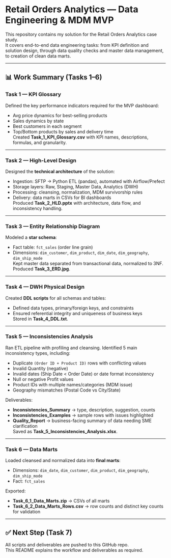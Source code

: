 # Retail Orders Analytics — Data Engineering & MDM MVP

This repository contains my solution for the Retail Orders Analytics case study.  
It covers end-to-end data engineering tasks: from KPI definition and solution design, through data quality checks and master data management, to creation of clean data marts.

---

## 📊 Work Summary (Tasks 1–6)

### **Task 1 — KPI Glossary**
Defined the key performance indicators required for the MVP dashboard:
- Avg price dynamics for best-selling products  
- Sales dynamics by state  
- Best customers in each segment  
- Top/Bottom products by sales and delivery time  
Created **Task_1_KPI_Glossary.csv** with KPI names, descriptions, formulas, and granularity.

---

### **Task 2 — High-Level Design**
Designed the **technical architecture** of the solution:
- Ingestion: SFTP → Python ETL (pandas), automated with Airflow/Prefect
- Storage layers: Raw, Staging, Master Data, Analytics (DWH)  
- Processing: cleansing, normalization, MDM survivorship rules  
- Delivery: data marts in CSVs for BI dashboards  
Produced **Task_2_HLD.pptx** with architecture, data flow, and inconsistency handling.

---

### **Task 3 — Entity Relationship Diagram**
Modeled a **star schema**:
- Fact table: `fct_sales` (order line grain)  
- Dimensions: `dim_customer`, `dim_product`, `dim_date`, `dim_geography`, `dim_ship_mode`  
Kept master data separated from transactional data, normalized to 3NF.  
Produced **Task_3_ERD.jpg**.

---

### **Task 4 — DWH Physical Design**
Created **DDL scripts** for all schemas and tables:  
- Defined data types, primary/foreign keys, and constraints  
- Ensured referential integrity and uniqueness of business keys  
Stored in **Task_4_DDL.txt**.

---

### **Task 5 — Inconsistencies Analysis**
Ran ETL pipeline with profiling and cleansing. Identified 5 main inconsistency types, including:
- Duplicate `(Order ID + Product ID)` rows with conflicting values
- Invalid Quantity (negative)
- Invalid dates (Ship Date < Order Date) or date format inconsistency  
- Null or negative Profit values  
- Product IDs with multiple names/categories (MDM issue)  
- Geography mismatches (Postal Code vs City/State)  

Deliverables:  
- **Inconsistencies_Summary** → type, description, suggestion, counts  
- **Inconsistencies_Examples** → sample rows with issues highlighted  
- **Quality_Report** → business-facing summary of data needing SME clarification  
Saved as **Task_5_Inconsistencies_Analysis.xlsx**.

---

### **Task 6 — Data Marts**
Loaded cleansed and normalized data into **final marts**:
- Dimensions: `dim_date`, `dim_customer`, `dim_product`, `dim_geography`, `dim_ship_mode`  
- Fact: `fct_sales`

Exported:
- **Task_6_1_Data_Marts.zip** → CSVs of all marts  
- **Task_6_2_Data_Marts_Rows.csv** → row counts and distinct key counts for validation

---

## ✅ Next Step (Task 7)
All scripts and deliverables are pushed to this GitHub repo.  
This README explains the workflow and deliverables as required.
